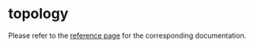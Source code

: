 # topology

Please refer to the [reference page](https://docs.infrahub.app/schema-library/reference/topology) for the corresponding documentation.
